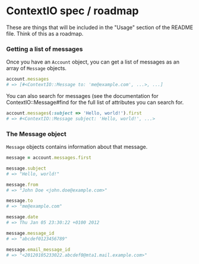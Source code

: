 ContextIO spec / roadmap
========================

These are things that will be included in the "Usage" section of the README
file. Think of this as a roadmap.

### Getting a list of messages

Once you have an `Account` object, you can get a list of messages as an array
of `Message` objects.

```ruby
account.messages
# => [#<ContextIO::Message to: 'me@example.com', ...>, ...]
```

You can also search for messages (see the documentation for
ContextIO::Message#find for the full list of attributes you can search for.

```ruby
account.messages(:subject => 'Hello, world!').first
# => #<ContextIO::Message subject: 'Hello, world!', ...>
```

### The Message object

`Message` objects contains information about that message.

```ruby
message = account.messages.first

message.subject
# => "Hello, world!"

message.from
# => "John Doe <john.doe@example.com>"

message.to
# => "me@example.com"

message.date
# => Thu Jan 05 23:30:22 +0100 2012

message.message_id
# => "abcdef0123456789"

message.email_message_id
# => "<20120105233022.abcdef0@mta1.mail.example.com>"

